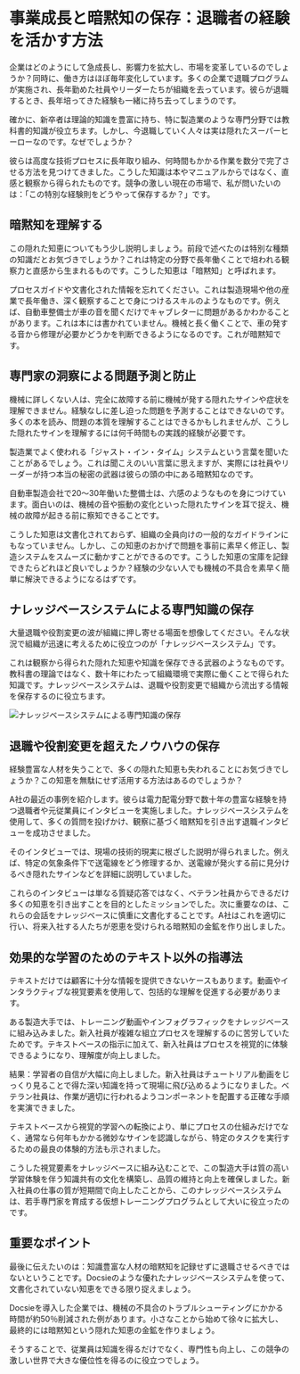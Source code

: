 # 事業成長と暗黙知の保存：退職者の経験を活かす方法

企業はどのようにして急成長し、影響力を拡大し、市場を変革しているのでしょうか？同時に、働き方はほぼ毎年変化しています。多くの企業で退職プログラムが実施され、長年勤めた社員やリーダーたちが組織を去っています。彼らが退職するとき、長年培ってきた経験も一緒に持ち去ってしまうのです。

確かに、新卒者は理論的知識を豊富に持ち、特に製造業のような専門分野では教科書的知識が役立ちます。しかし、今退職していく人々は実は隠れたスーパーヒーローなのです。なぜでしょうか？

彼らは高度な技術プロセスに長年取り組み、何時間もかかる作業を数分で完了させる方法を見つけてきました。こうした知識は本やマニュアルからではなく、直感と観察から得られたものです。競争の激しい現在の市場で、私が問いたいのは：「この特別な経験則をどうやって保存するか？」です。

## 暗黙知を理解する

この隠れた知恵についてもう少し説明しましょう。前段で述べたのは特別な種類の知識だとお気づきでしょうか？これは特定の分野で長年働くことで培われる観察力と直感から生まれるものです。こうした知恵は「暗黙知」と呼ばれます。

プロセスガイドや文書化された情報を忘れてください。これは製造現場や他の産業で長年働き、深く観察することで身につけるスキルのようなものです。例えば、自動車整備士が車の音を聞くだけでキャブレターに問題があるかわかることがあります。これは本には書かれていません。機械と長く働くことで、車の発する音から修理が必要かどうかを判断できるようになるのです。これが暗黙知です。

## 専門家の洞察による問題予測と防止

機械に詳しくない人は、完全に故障する前に機械が発する隠れたサインや症状を理解できません。経験なしに差し迫った問題を予測することはできないのです。多くの本を読み、問題の本質を理解することはできるかもしれませんが、こうした隠れたサインを理解するには何千時間もの実践的経験が必要です。

製造業でよく使われる「ジャスト・イン・タイム」システムという言葉を聞いたことがあるでしょう。これは聞こえのいい言葉に思えますが、実際には社員やリーダーが持つ本当の秘密の武器は彼らの頭の中にある暗黙知なのです。

自動車製造会社で20〜30年働いた整備士は、六感のようなものを身につけています。面白いのは、機械の音や振動の変化といった隠れたサインを耳で捉え、機械の故障が起きる前に察知できることです。

こうした知恵は文書化されておらず、組織の全員向けの一般的なガイドラインにもなっていません。しかし、この知恵のおかげで問題を事前に素早く修正し、製造システムをスムーズに動かすことができるのです。こうした知恵の宝庫を記録できたらどれほど良いでしょうか？経験の少ない人でも機械の不具合を素早く簡単に解決できるようになるはずです。

## ナレッジベースシステムによる専門知識の保存

大量退職や役割変更の波が組織に押し寄せる場面を想像してください。そんな状況で組織が迅速に考えるために役立つのが「ナレッジベースシステム」です。

これは観察から得られた隠れた知恵や知識を保存できる武器のようなものです。教科書の理論ではなく、数十年にわたって組織環境で実際に働くことで得られた知識です。ナレッジベースシステムは、退職や役割変更で組織から流出する情報を保存するのに役立ちます。

![ナレッジベースシステムによる専門知識の保存](https://cdn.docsie.io/workspace_PfNzfGj3YfKKtTO4T/doc_hyOyyoFNExMH5yxZ2/file_SkV94eJ5Z2aLeWqUT/appdocsieio_organization_likalo_stanley_global_enterprises_4k_3_ff818f9b-f1ad-1e18-cd68-372c40ff2be1.png "ナレッジベースシステムによる専門知識の保存")

## 退職や役割変更を超えたノウハウの保存

経験豊富な人材を失うことで、多くの隠れた知恵も失われることにお気づきでしょうか？この知恵を無駄にせず活用する方法はあるのでしょうか？

A社の最近の事例を紹介します。彼らは電力配電分野で数十年の豊富な経験を持つ退職者や元従業員にインタビューを実施しました。ナレッジベースシステムを使用して、多くの質問を投げかけ、観察に基づく暗黙知を引き出す退職インタビューを成功させました。

そのインタビューでは、現場の技術的現実に根ざした説明が得られました。例えば、特定の気象条件下で送電線をどう修理するか、送電線が発火する前に見分けるべき隠れたサインなどを詳細に説明していました。

これらのインタビューは単なる質疑応答ではなく、ベテラン社員からできるだけ多くの知恵を引き出すことを目的としたミッションでした。次に重要なのは、これらの会話をナレッジベースに慎重に文書化することです。A社はこれを適切に行い、将来入社する人たちが恩恵を受けられる暗黙知の金鉱を作り出しました。

## 効果的な学習のためのテキスト以外の指導法

テキストだけでは顧客に十分な情報を提供できないケースもあります。動画やインタラクティブな視覚要素を使用して、包括的な理解を促進する必要があります。

ある製造大手では、トレーニング動画やインフォグラフィックをナレッジベースに組み込みました。新入社員が複雑な組立プロセスを理解するのに苦労していたためです。テキストベースの指示に加えて、新入社員はプロセスを視覚的に体験できるようになり、理解度が向上しました。

結果：学習者の自信が大幅に向上しました。新入社員はチュートリアル動画をじっくり見ることで得た深い知識を持って現場に飛び込めるようになりました。ベテラン社員は、作業が適切に行われるようコンポーネントを配置する正確な手順を実演できました。

テキストベースから視覚的学習への転換により、単にプロセスの仕組みだけでなく、通常なら何年もかかる微妙なサインを認識しながら、特定のタスクを実行するための最良の体験的方法も示されました。

こうした視覚要素をナレッジベースに組み込むことで、この製造大手は質の高い学習体験を伴う知識共有の文化を構築し、品質の維持と向上を確保しました。新入社員の仕事の質が短期間で向上したことから、このナレッジベースシステムは、若手専門家を育成する仮想トレーニングプログラムとして大いに役立ったのです。

## 重要なポイント

最後に伝えたいのは：知識豊富な人材の暗黙知を記録せずに退職させるべきではないということです。Docsieのような優れたナレッジベースシステムを使って、文書化されていない知恵をできる限り捉えましょう。

Docsieを導入した企業では、機械の不具合のトラブルシューティングにかかる時間が約50％削減された例があります。小さなことから始めて徐々に拡大し、最終的には暗黙知という隠れた知恵の金鉱を作りましょう。

そうすることで、従業員は知識を得るだけでなく、専門性も向上し、この競争の激しい世界で大きな優位性を得るのに役立つでしょう。